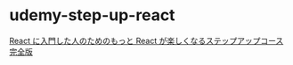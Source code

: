 # udemy-step-up-react

[React に入門した人のためのもっと React が楽しくなるステップアップコース完全版](https://www.udemy.com/course/react_stepup/)
